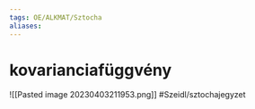 ```yaml
---
tags: OE/ALKMAT/Sztocha 
aliases:
---
```

# kovarianciafüggvény
![[Pasted image 20230403211953.png]]
#Szeidl/sztochajegyzet 